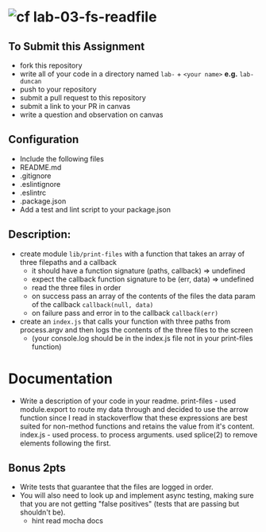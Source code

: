 ![cf](https://i.imgur.com/7v5ASc8.png) lab-03-fs-readfile
======

## To Submit this Assignment
  * fork this repository
  * write all of your code in a directory named `lab-` + `<your name>` **e.g.** `lab-duncan`
  * push to your repository
  * submit a pull request to this repository
  * submit a link to your PR in canvas
  * write a question and observation on canvas

## Configuration
* Include the following files
* README.md
* .gitignore
* .eslintignore
* .eslintrc
* .package.json
* Add a test and lint script to your package.json

## Description:
* create module `lib/print-files` with a function that takes an array of three filepaths and a callback
  * it should have a function signature (paths, callback) => undefined
  * expect the callback function signature to be (err, data) => undefined
  * read the three files in order
  * on success pass an array of the contents of the files the data param of the callback `callback(null, data)`  
  * on failure pass and error in to the callback `callback(err)`
* create an `index.js` that calls your function with three paths from process.argv
  and then logs the contents of the three files to the screen
  * (your console.log should be  in the index.js file not in your print-files function)

# Documentation
* Write a description of your code in your readme.
print-files - used module.export to route my data through and decided to use the arrow function since I read in stackoverflow that these expressions are best suited for non-method functions and retains the value from it's content.
index.js - used process. to process arguments. used splice(2) to remove elements following the first.
## Bonus 2pts
* Write tests that guarantee that the files are logged in order.
* You will also need to look up and implement async testing, making sure that you are not getting "false positives" (tests that are passing but shouldn't be).
  * hint read mocha docs    
